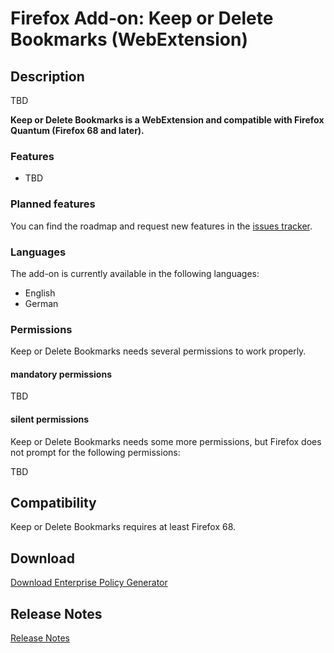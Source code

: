 # Firefox Add-on: Keep or Delete Bookmarks (WebExtension)

## Description

TBD

**Keep or Delete Bookmarks is a WebExtension and compatible with Firefox Quantum (Firefox 68 and later).**

### Features

- TBD

### Planned features

You can find the roadmap and request new features in the
[issues tracker](https://github.com/cadeyrn/keep-or-delete-bookmarks/issues).

### Languages

The add-on is currently available in the following languages:

- English
- German

### Permissions

Keep or Delete Bookmarks needs several permissions to work properly.

#### mandatory permissions

TBD

#### silent permissions

Keep or Delete Bookmarks needs some more permissions, but Firefox does not prompt for the following permissions:

TBD

## Compatibility

Keep or Delete Bookmarks requires at least Firefox 68.

## Download

[Download Enterprise Policy Generator](https://addons.mozilla.org/en-US/firefox/addon/keep-or-delete-bookmarks/)

## Release Notes

[Release Notes](CHANGELOG.md "Release Notes")
